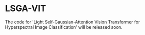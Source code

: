 # LSGA-VIT
The code for 'Light Self-Gaussian-Attention Vision Transformer for Hyperspectral Image Classification' will be released soon.
